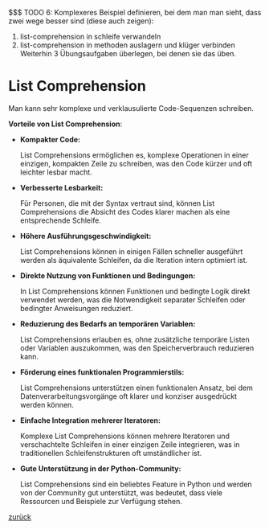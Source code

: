 $$$ TODO 6:
Komplexeres Beispiel definieren, bei dem man man sieht, dass zwei wege besser sind (diese auch zeigen):
1. list-comprehension in schleife verwandeln
2. list-comprehension in methoden auslagern und klüger verbinden
Weiterhin 3 Übungsaufgaben überlegen, bei denen sie das üben.

# List Comprehension

Man kann sehr komplexe und verklausulierte Code-Sequenzen schreiben.

[//]: # (```python)

[//]: # (words = ["apple", "banana", "cherry", "date", "fig", "grape", "apple", "kiwi", "jamberry"])

[//]: # ()
[//]: # (print &#40;[&#40;word.upper&#40;&#41;, len&#40;word&#41;&#41; for word in set&#40;words&#41; if len&#40;word&#41; > 3]&#41;)

[//]: # (```)

[//]: # ()
[//]: # (**Frage**: Was wird hier ausgegeben?)

[//]: # ()
[//]: # ()
[//]: # (```python)

[//]: # (my_list = [x ** 2 for x in range&#40;20&#41; if x % 2 == 0 if x % 3 == 0])

[//]: # (```)

[//]: # ()
[//]: # (**Aufgabe:** Schreiben sie den Code in einfachen imperativen Code um.)

[//]: # ()
[//]: # (**Frage**: Welche Argumente für die komplexe Schreibweise könnte es geben?)

**Vorteile von List Comprehension**:

- **Kompakter Code:** 

    List Comprehensions ermöglichen es, komplexe Operationen in einer einzigen, kompakten Zeile zu schreiben, was den Code kürzer und oft leichter lesbar macht.

- **Verbesserte Lesbarkeit:** 

    Für Personen, die mit der Syntax vertraut sind, können List Comprehensions die Absicht des Codes klarer machen als eine entsprechende Schleife.

- **Höhere Ausführungsgeschwindigkeit:** 

    List Comprehensions können in einigen Fällen schneller ausgeführt werden als äquivalente Schleifen, da die Iteration intern optimiert ist.

- **Direkte Nutzung von Funktionen und Bedingungen:** 

    In List Comprehensions können Funktionen und bedingte Logik direkt verwendet werden, was die Notwendigkeit separater Schleifen oder bedingter Anweisungen reduziert.

- **Reduzierung des Bedarfs an temporären Variablen:** 

    List Comprehensions erlauben es, ohne zusätzliche temporäre Listen oder Variablen auszukommen, was den Speicherverbrauch reduzieren kann.

- **Förderung eines funktionalen Programmierstils:** 

    List Comprehensions unterstützen einen funktionalen Ansatz, bei dem Datenverarbeitungsvorgänge oft klarer und konziser ausgedrückt werden können.

- **Einfache Integration mehrerer Iteratoren:** 

    Komplexe List Comprehensions können mehrere Iteratoren und verschachtelte Schleifen in einer einzigen Zeile integrieren, was in traditionellen Schleifenstrukturen oft umständlicher ist.

- **Gute Unterstützung in der Python-Community:** 

    List Comprehensions sind ein beliebtes Feature in Python und werden von der Community gut unterstützt, was bedeutet, dass viele Ressourcen und Beispiele zur Verfügung stehen.

[zurück](../TheGoodPractices)